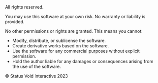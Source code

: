 All rights reserved.

You may use this software at your own risk. No warranty or liability is provided.

No other permissions or rights are granted. This means you cannot:

- Modify, distribute, or sublicense the software.
- Create derivative works based on the software.
- Use the software for any commercial purposes without explicit permission.
- Hold the author liable for any damages or consequences arising from the use of the software.

© Status Void Interactive 2023
